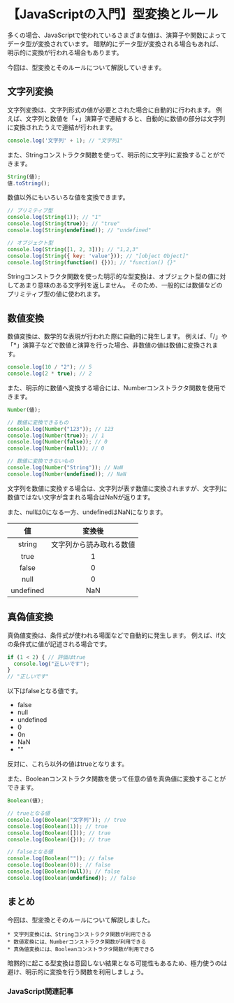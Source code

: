 # 【JavaScriptの入門】型変換とルール

多くの場合、JavaScriptで使われているさまざまな値は、演算子や関数によってデータ型が変換されています。
暗黙的にデータ型が変換される場合もあれば、明示的に変換が行われる場合もあります。

今回は、型変換とそのルールについて解説していきます。

## 文字列変換
文字列変換は、文字列形式の値が必要とされた場合に自動的に行われます。
例えば、文字列と数値を「+」演算子で連結すると、自動的に数値の部分は文字列に変換されたうえで連結が行われます。
```javascript
console.log('文字列' + 1); // "文字列1"
```

また、Stringコンストラクタ関数を使って、明示的に文字列に変換することができます。
```javascript
String(値);
値.toString();
```
数値以外にもいろいろな値を変換できます。
```javascript
// プリミティブ型
console.log(String(1)); // "1"
console.log(String(true)); // "true"
console.log(String(undefined)); // "undefined"

// オブジェクト型
console.log(String([1, 2, 3])); // "1,2,3"
console.log(String({ key: 'value'})); // "[object Object]"
console.log(String(function() {})); // "function() {}"
```

Stringコンストラクタ関数を使った明示的な型変換は、オブジェクト型の値に対してあまり意味のある文字列を返しません。
そのため、一般的には数値などのプリミティブ型の値に使われます。

## 数値変換
数値変換は、数学的な表現が行われた際に自動的に発生します。
例えば、「/」や「*」演算子などで数値と演算を行った場合、非数値の値は数値に変換されます。
```javascript
console.log(10 / "2"); // 5
console.log(2 * true); // 2
```

また、明示的に数値へ変換する場合には、Numberコンストラクタ関数を使用できます。
```javascript
Number(値);
```

```javascript
// 数値に変換できるもの
console.log(Number("123")); // 123
console.log(Number(true)); // 1
console.log(Number(false)); // 0
console.log(Number(null)); // 0

// 数値に変換できないもの
console.log(Number("String")); // NaN
console.log(Number(undefined)); // NaN
```

文字列を数値に変換する場合は、文字列が表す数値に変換されますが、文字列に数値ではない文字が含まれる場合はNaNが返ります。

また、nullは0になる一方、undefinedはNaNになります。

|値|変換後|
|:--:|:--:|
|string|文字列から読み取れる数値|
|true|1|
|false|0|
|null|0|
|undefined|NaN|

## 真偽値変換
真偽値変換は、条件式が使われる場面などで自動的に発生します。
例えば、if文の条件式に値が記述される場合です。
```javascript
if (1 < 2) { // 評価はtrue
  console.log("正しいです");
}
// "正しいです"
```

以下はfalseとなる値です。
* false
* null
* undefined
* 0
* 0n
* NaN
* ""

反対に、これら以外の値はtrueとなります。

また、Booleanコンストラクタ関数を使って任意の値を真偽値に変換することができます。
```javascript
Boolean(値);
```

```javascript
// trueとなる値
console.log(Boolean("文字列")); // true
console.log(Boolean(1)); // true
console.log(Boolean([])); // true
console.log(Boolean({})); // true

// falseとなる値
console.log(Boolean("")); // false
console.log(Boolean(0)); // false
console.log(Boolean(null)); // false
console.log(Boolean(undefined)); // false
```

## まとめ
今回は、型変換とそのルールについて解説しました。

```plain
* 文字列変換には、Stringコンストラクタ関数が利用できる
* 数値変換には、Numberコンストラクタ関数が利用できる
* 真偽値変換には、Booleanコンストラクタ関数が利用できる
```

暗黙的に起こる型変換は意図しない結果となる可能性もあるため、極力使うのは避け、明示的に変換を行う関数を利用しましょう。

### JavaScript関連記事
<a clink src="https://tcd-theme.com/2022/02/javascript-string.html"></a>
<a clink src="https://tcd-theme.com/2022/02/javascript-string.html"></a>
<a clink src="https://tcd-theme.com/2022/02/javascript-boolean.html"></a>
<a clink src="https://tcd-theme.com/2022/02/javascript-null-undefined.html"></a>